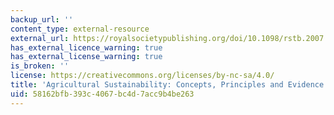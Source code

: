 ```yaml
---
backup_url: ''
content_type: external-resource
external_url: https://royalsocietypublishing.org/doi/10.1098/rstb.2007.2163
has_external_licence_warning: true
has_external_license_warning: true
is_broken: ''
license: https://creativecommons.org/licenses/by-nc-sa/4.0/
title: 'Agricultural Sustainability: Concepts, Principles and Evidence'
uid: 58162bfb-393c-4067-bc4d-7acc9b4be263
---
```

